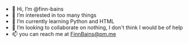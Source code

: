 - 👋 Hi, I’m @finn-bains
- 👀 I’m interested in too many things
- 🌱 I’m currently learning Python and HTML
- 💞️ I’m looking to collaborate on nothing, I don't think I would be of help
- 📫 you can reach me at FinnBains@pm.me
